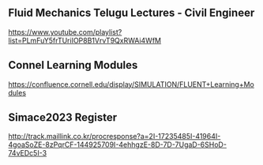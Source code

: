 ## Fluid Mechanics Telugu Lectures - Civil Engineer
https://www.youtube.com/playlist?list=PLmFuY5frTUriIOP8B1VrvT9QxRWAi4WfM

## Connel Learning Modules
https://confluence.cornell.edu/display/SIMULATION/FLUENT+Learning+Modules  

## Simace2023 Register  
http://track.maillink.co.kr/procresponse?a=2I-17235485I-41964I-4goaSoZE-8zPqrCF-144925709I-4ehhgzE-8D-7D-7UgaD-6SHoD-74vEDc5I-3
